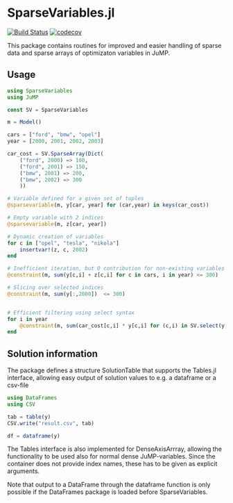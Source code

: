 # SparseVariables.jl

[![Build Status](https://github.com/hellemo/SparseVariables.jl/workflows/CI/badge.svg?branch=main)](https://github.com/hellemo/SparseVariables.jl/actions?query=workflow%3ACI)
[![codecov](https://codecov.io/gh/hellemo/SparseVariables.jl/branch/main/graph/badge.svg?token=2LXGVU04YS)](https://codecov.io/gh/hellemo/SparseVariables.jl)

This package contains routines for improved and easier handling of sparse data 
and sparse arrays of optimizaton variables in JuMP.

## Usage

```julia
using SparseVariables
using JuMP

const SV = SparseVariables

m = Model()

cars = ["ford", "bmw", "opel"]
year = [2000, 2001, 2002, 2003]

car_cost = SV.SparseArray(Dict(
    ("ford", 2000) => 100,
    ("ford", 2001) => 150,
    ("bmw", 2001) => 200,
    ("bmw", 2002) => 300
    ))

# Variable defined for a given set of tuples
@sparsevariable(m, y[car, year] for (car,year) in keys(car_cost))

# Empty variable with 2 indices
@sparsevariable(m, z[car, year])

# Dynamic creation of variables
for c in ["opel", "tesla", "nikola"]
    insertvar!(z, c, 2002)
end

# Inefficient iteration, but 0 contribution for non-existing variables
@constraint(m, sum(y[c,i] + z[c,i] for c in cars, i in year) <= 300)

# Slicing over selected indices
@constraint(m, sum(y[:,2000])  <= 300)


# Efficient filtering using select syntax
for i in year
    @constraint(m, sum(car_cost[c,i] * y[c,i] for (c,i) in SV.select(y, :, i)) <= 300)
end

```

## Solution information

The package defines a structure SolutionTable that supports the Tables.jl interface, allowing 
easy output of solution values to e.g. a dataframe or a csv-file
```julia
using DataFrames
using CSV

tab = table(y)
CSV.write("result.csv", tab)

df = dataframe(y)
```
The Tables interface is also implemented for DenseAxisArrray, allowing the functionality to be used also for normal
dense JuMP-variables. Since the container does not provide index names, these has to be given as explicit arguments.

Note that output to a DataFrame through the dataframe function is only possible if the DataFrames package is loaded
before SparseVariables.